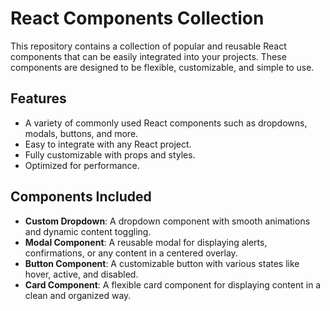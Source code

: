 # React Components Collection

This repository contains a collection of popular and reusable React components that can be easily integrated into your projects. These components are designed to be flexible, customizable, and simple to use.

## Features

- A variety of commonly used React components such as dropdowns, modals, buttons, and more.
- Easy to integrate with any React project.
- Fully customizable with props and styles.
- Optimized for performance.

## Components Included

- **Custom Dropdown**: A dropdown component with smooth animations and dynamic content toggling.
- **Modal Component**: A reusable modal for displaying alerts, confirmations, or any content in a centered overlay.
- **Button Component**: A customizable button with various states like hover, active, and disabled.
- **Card Component**: A flexible card component for displaying content in a clean and organized way.


